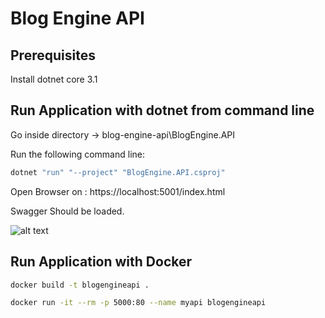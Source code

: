 # Blog Engine API



## Prerequisites

Install dotnet core 3.1

## Run Application with dotnet from command line
Go inside directory -> blog-engine-api\BlogEngine.API

Run the following command line:
```bash
dotnet "run" "--project" "BlogEngine.API.csproj"
```
Open Browser on : https://localhost:5001/index.html

Swagger Should be loaded.

![alt text](https://github.com//pablosangueza/blog-engine-api/main/SwaggerAPI.png?raw=true)

## Run Application with Docker


```bash
docker build -t blogengineapi .
```

```bash
docker run -it --rm -p 5000:80 --name myapi blogengineapi
```